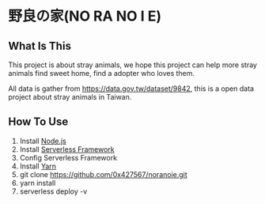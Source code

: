 # 野良の家(NO RA NO I E)

## What Is This

This project is about stray animals, we hope this project can help more stray animals find sweet home, find a adopter who loves them.

All data is gather from https://data.gov.tw/dataset/9842, this is a open data project about stray animals in Taiwan.

## How To Use

1. Install [Node.js](https://nodejs.org/)
2. Install [Serverless Framework](https://serverless.com/)
3. Config Serverless Framework
4. Install [Yarn](https://yarnpkg.com/)
5. git clone https://github.com/0x427567/noranoie.git
6. yarn install
7. serverless deploy -v
